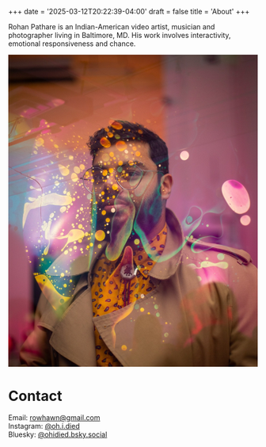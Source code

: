 +++
date = '2025-03-12T20:22:39-04:00'
draft = false
title = 'About'
+++


Rohan Pathare is an Indian-American video artist, musician and photographer living in Baltimore, MD. His work involves interactivity, emotional responsiveness and chance.

![Rohan Pathare](headshot.jpeg)


# Contact

Email: [rowhawn@gmail.com](mailto:rowhawn@gmail.com)\
Instagram: [@oh.i.died](https://www.instagram.com/oh.i.died/)\
Bluesky: [@ohidied.bsky.social](https://bsky.app/profile/ohidied.bsky.social)